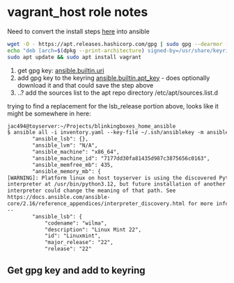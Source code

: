 # vagrant_host role notes

Need to convert the install steps [here](https://developer.hashicorp.com/vagrant/downloads#linux) into ansible

```sh
wget -O - https://apt.releases.hashicorp.com/gpg | sudo gpg --dearmor -o /usr/share/keyrings/hashicorp-archive-keyring.gpg
echo "deb [arch=$(dpkg --print-architecture) signed-by=/usr/share/keyrings/hashicorp-archive-keyring.gpg] https://apt.releases.hashicorp.com $(lsb_release -cs) main" | sudo tee /etc/apt/sources.list.d/hashicorp.list
sudo apt update && sudo apt install vagrant
```

1. get gpg key: [ansible.builtin.uri](https://docs.ansible.com/ansible/latest/collections/ansible/builtin/uri_module.html)
2. add gpg key to the keyring [ansible.builtin.apt_key](https://docs.ansible.com/ansible/latest/collections/ansible/builtin/apt_key_module.html) - does optionally download it and that could save the step above
3. ..? add the sources list to the apt repo directory /etc/apt/sources.list.d

trying to find a replacement for the lsb_release portion above, looks like it might be somewhere in here:

```txt
jac494@toyserver:~/Projects/blinkingboxes_home_ansible
$ ansible all -i inventory.yaml --key-file ~/.ssh/ansiblekey -m ansible.builtin.setup | grep -A5 "ansible_lsb"
        "ansible_lsb": {},
        "ansible_lvm": "N/A",
        "ansible_machine": "x86_64",
        "ansible_machine_id": "7177dd30fa81435d987c3875656c0163",
        "ansible_memfree_mb": 435,
        "ansible_memory_mb": {
[WARNING]: Platform linux on host toyserver is using the discovered Python
interpreter at /usr/bin/python3.12, but future installation of another Python
interpreter could change the meaning of that path. See
https://docs.ansible.com/ansible-
core/2.16/reference_appendices/interpreter_discovery.html for more information.
--
        "ansible_lsb": {
            "codename": "wilma",
            "description": "Linux Mint 22",
            "id": "Linuxmint",
            "major_release": "22",
            "release": "22"
```

## Get gpg key and add to keyring

